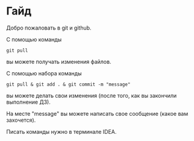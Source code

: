 # Гайд

Добро пожаловать в git и github. 

С помощью команды 

    git pull 
вы можете получать изменения файлов.

С помощью набора команды

    git pull & git add . & git commit -m "message"

вы можете делать свои изменения
(после того, как вы закончили выполнение ДЗ).

На месте "message" вы можете написать свое сообщение (какое вам захочется).

Писать команды нужно в терминале IDEA.